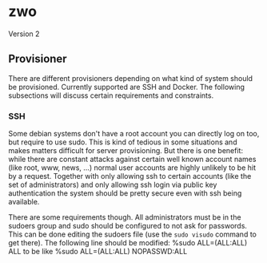 zwo
===
Version 2

## Provisioner
There are different provisioners depending on what kind of system should be provisioned. Currently supported are SSH and
Docker. The following subsections will discuss certain requirements and constraints.

### SSH
Some debian systems don't have a root account you can directly log on too, but require to use sudo. This is kind of
tedious in some situations and makes matters difficult for server provisioning. But there is one benefit: while there
are constant attacks against certain well known account names (like root, www, news, ...) normal user accounts are
highly unlikely to be hit by a request. Together with only allowing ssh to certain accounts (like the set of
administrators) and only allowing ssh login via public key authentication the system should be pretty secure even with
ssh being available.

There are some requirements though. All administrators must be in the sudoers group and sudo should be
configured to not
ask for passwords. This can be done editing the sudoers file (use the `sudo visudo` command to get there). The following
line should be modified:
   %sudo ALL=(ALL:ALL) ALL
   to be like
      %sudo ALL=(ALL:ALL) NOPASSWD:ALL
